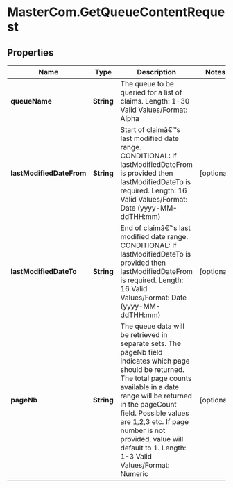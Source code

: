 # MasterCom.GetQueueContentRequest

## Properties

Name | Type | Description | Notes
------------ | ------------- | ------------- | -------------
**queueName** | **String** | The queue to be queried for a list of claims.   Length: 1-30   Valid Values/Format: Alpha | 
**lastModifiedDateFrom** | **String** | Start of claimâ€™s last modified date range.   CONDITIONAL: If lastModifiedDateFrom is provided then lastModifiedDateTo is required.   Length: 16   Valid Values/Format: Date (yyyy-MM-ddTHH:mm) | [optional] 
**lastModifiedDateTo** | **String** | End of claimâ€™s last modified date range.   CONDITIONAL: If lastModifiedDateTo is provided then lastModifiedDateFrom is required.   Length: 16   Valid Values/Format: Date (yyyy-MM-ddTHH:mm) | [optional] 
**pageNb** | **String** | The queue data will be retrieved in separate sets.  The pageNb field indicates which page should be returned.  The total page counts available in a date range will be returned in the pageCount field. Possible values are 1,2,3 etc. If page number is not provided, value will default to 1.   Length: 1-3   Valid Values/Format: Numeric | [optional] 


